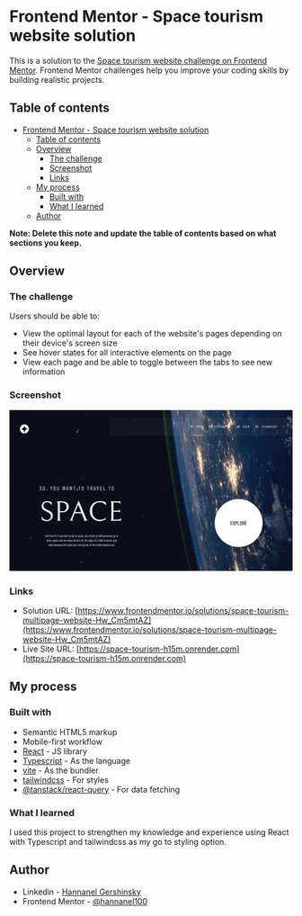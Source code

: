 # Frontend Mentor - Space tourism website solution

This is a solution to the [Space tourism website challenge on Frontend Mentor](https://www.frontendmentor.io/challenges/space-tourism-multipage-website-gRWj1URZ3). Frontend Mentor challenges help you improve your coding skills by building realistic projects. 

## Table of contents

- [Frontend Mentor - Space tourism website solution](#frontend-mentor---space-tourism-website-solution)
  - [Table of contents](#table-of-contents)
  - [Overview](#overview)
    - [The challenge](#the-challenge)
    - [Screenshot](#screenshot)
    - [Links](#links)
  - [My process](#my-process)
    - [Built with](#built-with)
    - [What I learned](#what-i-learned)
  - [Author](#author)

**Note: Delete this note and update the table of contents based on what sections you keep.**

## Overview

### The challenge

Users should be able to:

- View the optimal layout for each of the website's pages depending on their device's screen size
- See hover states for all interactive elements on the page
- View each page and be able to toggle between the tabs to see new information

### Screenshot

![](./Screenshot.png)

### Links

- Solution URL: [https://www.frontendmentor.io/solutions/space-tourism-multipage-website-Hw_Cm5mtAZ](https://www.frontendmentor.io/solutions/space-tourism-multipage-website-Hw_Cm5mtAZ)
- Live Site URL: [https://space-tourism-h15m.onrender.com](https://space-tourism-h15m.onrender.com)

## My process

### Built with

- Semantic HTML5 markup
- Mobile-first workflow
- [React](https://reactjs.org/) - JS library
- [Typescript](https://www.typescriptlang.org/) - As the language
- [vite](https://vitejs.dev/) - As the bundler
- [tailwindcss](https://tailwindcss.com/) - For styles
- [@tanstack/react-query](https://tanstack.com/query/v4/docs/react/overview) - For data fetching

### What I learned

I used this project to strengthen my knowledge and experience using React with Typescript and tailwindcss as my go to styling option.



## Author

- Linkedin - [Hannanel Gershinsky]("https://www.linkedin.com/in/hannanel-gershinsky/")
- Frontend Mentor - [@hannanel100](https://www.frontendmentor.io/profile/hannanel100)
